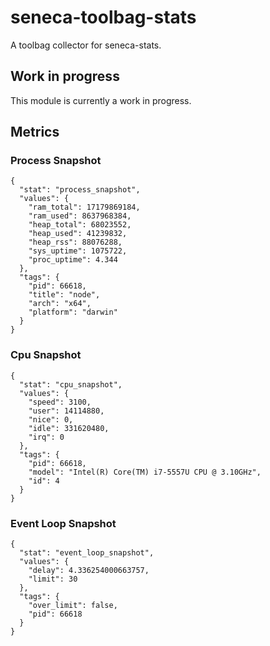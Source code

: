 # seneca-toolbag-stats

A toolbag collector for seneca-stats.

## Work in progress
This module is currently a work in progress.

## Metrics

### Process Snapshot
```
{
  "stat": "process_snapshot",
  "values": {
    "ram_total": 17179869184,
    "ram_used": 8637968384,
    "heap_total": 68023552,
    "heap_used": 41239832,
    "heap_rss": 88076288,
    "sys_uptime": 1075722,
    "proc_uptime": 4.344
  },
  "tags": {
    "pid": 66618,
    "title": "node",
    "arch": "x64",
    "platform": "darwin"
  }
}
```

### Cpu Snapshot
```
{
  "stat": "cpu_snapshot",
  "values": {
    "speed": 3100,
    "user": 14114880,
    "nice": 0,
    "idle": 331620480,
    "irq": 0
  },
  "tags": {
    "pid": 66618,
    "model": "Intel(R) Core(TM) i7-5557U CPU @ 3.10GHz",
    "id": 4
  }
}
```

### Event Loop Snapshot
```
{
  "stat": "event_loop_snapshot",
  "values": {
    "delay": 4.336254000663757,
    "limit": 30
  },
  "tags": {
    "over_limit": false,
    "pid": 66618
  }
}
```
